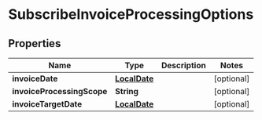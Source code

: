
# SubscribeInvoiceProcessingOptions

## Properties
Name | Type | Description | Notes
------------ | ------------- | ------------- | -------------
**invoiceDate** | [**LocalDate**](LocalDate.md) |  |  [optional]
**invoiceProcessingScope** | **String** |  |  [optional]
**invoiceTargetDate** | [**LocalDate**](LocalDate.md) |  |  [optional]



